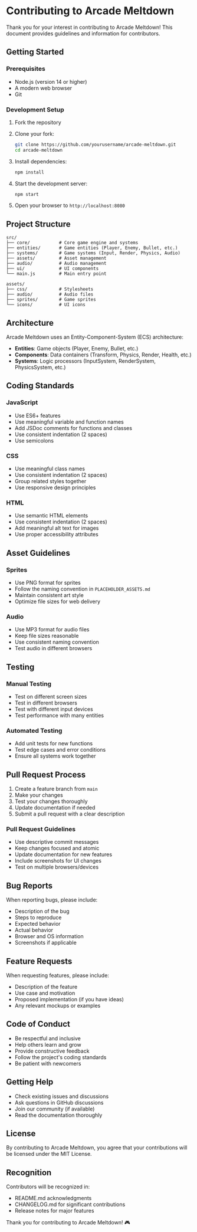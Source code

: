 # Contributing to Arcade Meltdown

Thank you for your interest in contributing to Arcade Meltdown! This document provides guidelines and information for contributors.

## Getting Started

### Prerequisites

- Node.js (version 14 or higher)
- A modern web browser
- Git

### Development Setup

1. Fork the repository
2. Clone your fork:
   ```bash
   git clone https://github.com/yourusername/arcade-meltdown.git
   cd arcade-meltdown
   ```

3. Install dependencies:
   ```bash
   npm install
   ```

4. Start the development server:
   ```bash
   npm start
   ```

5. Open your browser to `http://localhost:8080`

## Project Structure

```
src/
├── core/           # Core game engine and systems
├── entities/       # Game entities (Player, Enemy, Bullet, etc.)
├── systems/        # Game systems (Input, Render, Physics, Audio)
├── assets/         # Asset management
├── audio/          # Audio management
├── ui/             # UI components
└── main.js         # Main entry point

assets/
├── css/            # Stylesheets
├── audio/          # Audio files
├── sprites/        # Game sprites
└── icons/          # UI icons
```

## Architecture

Arcade Meltdown uses an Entity-Component-System (ECS) architecture:

- **Entities**: Game objects (Player, Enemy, Bullet, etc.)
- **Components**: Data containers (Transform, Physics, Render, Health, etc.)
- **Systems**: Logic processors (InputSystem, RenderSystem, PhysicsSystem, etc.)

## Coding Standards

### JavaScript
- Use ES6+ features
- Use meaningful variable and function names
- Add JSDoc comments for functions and classes
- Use consistent indentation (2 spaces)
- Use semicolons

### CSS
- Use meaningful class names
- Use consistent indentation (2 spaces)
- Group related styles together
- Use responsive design principles

### HTML
- Use semantic HTML elements
- Use consistent indentation (2 spaces)
- Add meaningful alt text for images
- Use proper accessibility attributes

## Asset Guidelines

### Sprites
- Use PNG format for sprites
- Follow the naming convention in `PLACEHOLDER_ASSETS.md`
- Maintain consistent art style
- Optimize file sizes for web delivery

### Audio
- Use MP3 format for audio files
- Keep file sizes reasonable
- Use consistent naming convention
- Test audio in different browsers

## Testing

### Manual Testing
- Test on different screen sizes
- Test in different browsers
- Test with different input devices
- Test performance with many entities

### Automated Testing
- Add unit tests for new functions
- Test edge cases and error conditions
- Ensure all systems work together

## Pull Request Process

1. Create a feature branch from `main`
2. Make your changes
3. Test your changes thoroughly
4. Update documentation if needed
5. Submit a pull request with a clear description

### Pull Request Guidelines

- Use descriptive commit messages
- Keep changes focused and atomic
- Update documentation for new features
- Include screenshots for UI changes
- Test on multiple browsers/devices

## Bug Reports

When reporting bugs, please include:

- Description of the bug
- Steps to reproduce
- Expected behavior
- Actual behavior
- Browser and OS information
- Screenshots if applicable

## Feature Requests

When requesting features, please include:

- Description of the feature
- Use case and motivation
- Proposed implementation (if you have ideas)
- Any relevant mockups or examples

## Code of Conduct

- Be respectful and inclusive
- Help others learn and grow
- Provide constructive feedback
- Follow the project's coding standards
- Be patient with newcomers

## Getting Help

- Check existing issues and discussions
- Ask questions in GitHub discussions
- Join our community (if available)
- Read the documentation thoroughly

## License

By contributing to Arcade Meltdown, you agree that your contributions will be licensed under the MIT License.

## Recognition

Contributors will be recognized in:
- README.md acknowledgments
- CHANGELOG.md for significant contributions
- Release notes for major features

Thank you for contributing to Arcade Meltdown! 🎮
